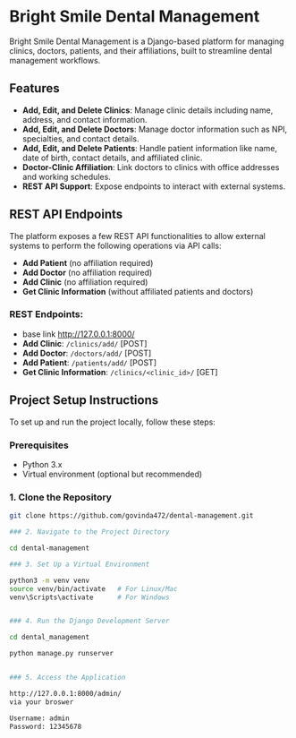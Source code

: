 # Bright Smile Dental Management

Bright Smile Dental Management is a Django-based platform for managing clinics, doctors, patients, and their affiliations, built to streamline dental management workflows.

## Features
- **Add, Edit, and Delete Clinics**: Manage clinic details including name, address, and contact information.
- **Add, Edit, and Delete Doctors**: Manage doctor information such as NPI, specialties, and contact details.
- **Add, Edit, and Delete Patients**: Handle patient information like name, date of birth, contact details, and affiliated clinic.
- **Doctor-Clinic Affiliation**: Link doctors to clinics with office addresses and working schedules.
- **REST API Support**: Expose endpoints to interact with external systems.

## REST API Endpoints

The platform exposes a few REST API functionalities to allow external systems to perform the following operations via API calls:

- **Add Patient** (no affiliation required)
- **Add Doctor** (no affiliation required)
- **Add Clinic** (no affiliation required)
- **Get Clinic Information** (without affiliated patients and doctors)

### REST Endpoints:
- base link http://127.0.0.1:8000/
- **Add Clinic**: `/clinics/add/` [POST]
- **Add Doctor**: `/doctors/add/` [POST]
- **Add Patient**: `/patients/add/` [POST]
- **Get Clinic Information**: `/clinics/<clinic_id>/` [GET]

## Project Setup Instructions

To set up and run the project locally, follow these steps:

### Prerequisites
- Python 3.x
- Virtual environment (optional but recommended)

### 1. Clone the Repository

```bash
git clone https://github.com/govinda472/dental-management.git

### 2. Navigate to the Project Directory

cd dental-management

### 3. Set Up a Virtual Environment 

python3 -m venv venv
source venv/bin/activate   # For Linux/Mac
venv\Scripts\activate      # For Windows


### 4. Run the Django Development Server

cd dental_management

python manage.py runserver


### 5. Access the Application

http://127.0.0.1:8000/admin/
via your broswer 

Username: admin
Password: 12345678


